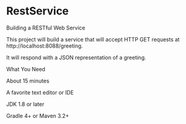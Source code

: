 # RestService
Building a RESTful Web Service 

This project will build a service that will accept HTTP GET requests at http://localhost:8088/greeting.

It will respond with a JSON representation of a greeting.

What You Need

About 15 minutes

A favorite text editor or IDE

JDK 1.8 or later

Gradle 4+ or Maven 3.2+



